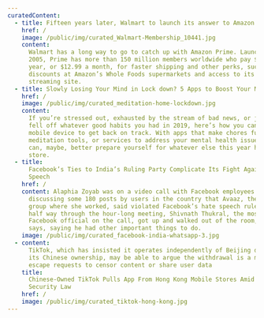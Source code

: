 ```yaml
---
curatedContent:
  - title: Fifteen years later, Walmart to launch its answer to Amazon Prime
    href: /
    image: /public/img/curated_Walmart-Membership_10441.jpg
    content:
      Walmart has a long way to go to catch up with Amazon Prime. Launched in
      2005, Prime has more than 150 million members worldwide who pay $119 a
      year, or $12.99 a month, for faster shipping and other perks, such as
      discounts at Amazon’s Whole Foods supermarkets and access to its video
      streaming site.
  - title: Slowly Losing Your Mind in Lock down? 5 Apps to Boost Your Mental Health
    href: /
    image: /public/img/curated_meditation-home-lockdown.jpg
    content:
      If you’re stressed out, exhausted by the stream of bad news, or just
      fell off whatever good habits you had in 2019, here’s how you can use your
      mobile device to get back on track. With apps that make chores fun, simple
      meditation tools, or services to address your mental health issues, you
      can, maybe, better prepare yourself for whatever else this year has in
      store.
  - title:
      Facebook’s Ties to India’s Ruling Party Complicate Its Fight Against Hate
      Speech
    href: /
    content: Alaphia Zoyab was on a video call with Facebook employees in India,
      discussing some 180 posts by users in the country that Avaaz, the watchdog
      group where she worked, said violated Facebook’s hate speech rules. But
      half way through the hour-long meeting, Shivnath Thukral, the most senior
      Facebook official on the call, got up and walked out of the room, Zoyab
      says, saying he had other important things to do.
    image: /public/img/curated_facebook-india-whatsapp-3.jpg
  - content:
      TikTok, which has insisted it operates independently of Beijing despite
      its Chinese ownership, may be able to argue the withdrawal is a move to
      escape requests to censor content or share user data
    title:
      Chinese-Owned TikTok Pulls App From Hong Kong Mobile Stores Amid National
      Security Law
    href: /
    image: /public/img/curated_tiktok-hong-kong.jpg
---
```

